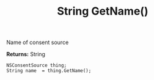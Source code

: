 ﻿---
uid: crmscript_ref_NSConsentSource_GetName
title: String GetName()
intellisense: NSConsentSource.GetName
keywords: NSConsentSource, GetName
so.topic: reference
---

Name of consent source

**Returns:** String


```crmscript
NSConsentSource thing;
String name  = thing.GetName();
```


